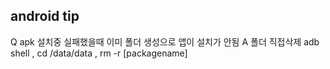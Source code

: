 ## android tip
Q apk 설치중 실패했을때 이미 폴더 생성으로 앱이 설치가 안됨
A 폴더 직접삭제 adb shell , cd /data/data , rm -r [packagename]
